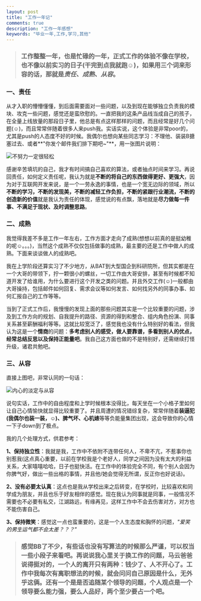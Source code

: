 ```yaml
---
layout: post
title: "工作一年记"
comments: true
description: "工作一年感想"
keywords: "毕业一年,工作,学习,其他"
---
```


>### **工作整整一年，也是忙碌的一年，正式工作的体验不像在学校，也不像以前实习的日子(干完到点我就跑☺)，如果用三个词来形容的话，那就是**_责任、成熟、从容_。

### **一、责任**

从才入职的懵懵懂懂，到后面需要面对一些问题，以及到现在能够独立负责我的模块、攻克一些问题，感觉还是蛮欣慰的。一直把我的这条产品线当成自己的孩子，在全量上线放量的那段日子里，他总是有点这样那样的问题，而且经常是好几个问题(☺)，而且常常伴随着很多人来push我。实话实说，这个体验是非常poor的，尤其是push的人态度不好的时候。我偶尔也想向某些同志学习：不理他、装装B搪塞过去、或者**"你发个邮件我们排下期吧~"**，用一张图片说明：

![不努力一定很轻松](https://luminarytian.github.io/images/不努力一定很轻松.JPG) 

感谢辛苦填坑的自己，我才有时间搞自己喜欢的算法，或者抽点时间来学习。再说回责任，如何定义责任呢，我认为就是**不断的将自己的东西做得更好、更强大**，因为对于互联网开发来说，是一个一劳永逸的事情，也是一个宽无边际的领域，所以**不断的学习，不断的发现美，不断的减轻工作负担，不断的紧跟行业潮流，不断的创造新的价值**就是我认为责任的体现，感觉说的有点飘，落地就是**尽力做每一件事、不满足于现状、及时调整思路**。

### **二、成熟**

我觉得我差不多是工作一年左右，工作方面才走向了成熟(想想以前真的是挺幼稚的呢☺。。。)，当然这个成熟不仅仅包括做事的成熟，最主要的还是工作中做人的成熟。下面来谈谈做人的成熟吧。

我在上学阶段还算实习了不少地方，从BAT到大型国企到科研院所，但其实都是在一个大哥的带领下，拧一颗很小的螺丝，一切工作由大哥安排，甚至有时候都不知道开发了给谁用，为什么要进行这个开发之类的问题。并且外交工作(☺)一般都由大哥操持，包括邮件如何回复、需求会议等如何发言、如何找另外的同事办事、如何汇报自己的工作等等。

当到了正式工作后，我慢慢的发现上面的那些问题其实是一个比较重要的问题，涉及到工作方向的规划、自我提升的路径、资源的得到和整合、组内角色扮演、同事关系甚至薪酬福利等等。这就比较宽泛了，感觉我也没有什么特别好的看法，但我认为这是一个**情商**的问题：**多考虑别人的感受，做人要靠谱，多看到别人的优点，经常总结反思以及保持正能量吧**。我自己这方面也做的不是特别好，还需继续打怪升级，诸君共勉吧。

### **三、从容**

直接上图吧，非常认同的一句话：

![内心的淡定与从容](https://luminarytian.github.io/images/内心的淡定与从容.JPG) 

说句实话，工作中的自由程度和上学时候根本没得比，每天坐在一个小格子里如何让自己心情愉快就显得比较重要了。并且周遭的情况错综复杂，常常伴随着**装逼犯(我偶尔也装一装，☺)、脾气坏、心机婊**等等负能量集团出现，这会导致你的心情一下子down到了极点。

我的几个处理方式，供君参考：

**1、保持独立性**：我就是我，工作中不依附不连带任何人，不卑不亢，不惹事你也别惹我(这点真心重要，以前在学校我是个老好人，同学之间因为没有太大的利益关系，大家嘻嘻哈哈，日子也挺快活。在工作中的体验完全不同，有个别人会因为你脾气好，做出一些出格的事情，并且他/她会觉得无所谓，反正你也好说话)。

**2、没有必要太认真**：这点也是我从学校出来之后转变，在学校时，比较喜欢和同学成为朋友，并且也乐于好友相伴的感觉。现在我认为同事就是同事，一般情况不需要也不必要有私交，江湖路远，有缘再见，这样工作中不会去伤害对方，对方也不能伤害自己。

**3、保持微笑**：感觉这一点也蛮重要的，这是一个人生态度和胸怀的问题，_"爱笑的男生运气都不会太差？？？"_

>### 感觉BB了不少，有些话也没有写算法的时候那么严谨，可以权当一些小段子来看吧。再说说我心里关于换工作的问题，马云爸爸说得挺对的，一个人的离开只有两种：钱少了、人不开心了。工作中我每次有离职想法的时候，就会问问自己原因是什么，无外乎这俩。还有一个是是否追随某个领导的问题，个人观点是一个领导要么能力强，要么人品好，两个至少要占一个吧。